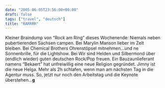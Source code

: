 ```yaml
---
date: "2005-06-05T23:56:00+00:00"
draft: false
tags: ["travel", "deutsch"]
title: "RARRRR"
---
```

Kleiner Braindump von “Rock am Ring” dieses Wochenende: Niemals
neben pubertierenden Sachsen campen. Bei Marylin Manson lieber im
Zelt bleiben. Bei Chemical Brothers Ohrenstöpsel mitnehmen…und ne
Sonnenbrille, für die Lightshow. Bei Wir sind Helden und Silbermond
über (endlich wieder) guten deutschen Rock/Pop freuen. Ein
Bauzaunlieferant namens “Bekaert” hat unfreiwillig eine neue
Religion gegründet. Jimny ist die neue Helga. Mehr als 2h schlafen,
wenn man am nächsten Tag in die Agentur muss. So, jetzt nur noch
den Arbeitstag und die Keynote überstehen…**g**



